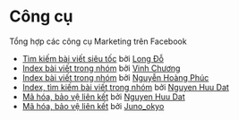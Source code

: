 # Công cụ

Tổng hợp các công cụ Marketing trên Facebook

- [Tìm kiếm bài viết siêu tốc](http://www.j2teamdata.tk/) bởi [Long Đỗ](https://www.facebook.com/groups/j2team.community/permalink/418245055174287/)
- [Index bài viết trong nhóm](http://phimchua.com/fb/) bởi [Vinh Chương](https://www.facebook.com/groups/j2team.community/permalink/420339644964828/)
- [Index bài viết trong nhóm](http://raynext.com/j2team/) bởi [Nguyễn Hoàng Phúc](https://www.facebook.com/groups/j2team.community/permalink/432527217079404/)
- [Index, tìm kiếm bài viết trong nhóm](http://j2team.anlink.top/) bởi [Nguyen Huu Dat](https://www.facebook.com/groups/j2team.community/permalink/437008396631286/)
- [Mã hóa, bảo vệ liên kết](http://anlink.top/) bởi [Nguyen Huu Dat](https://www.facebook.com/groups/j2team.community/permalink/423097854689007/)
- [Mã hóa, bảo vệ liên kết](http://code.junookyo.xyz/j2team-community/) bởi [Juno_okyo](https://junookyo.blogspot.com/?utm_source=github)
